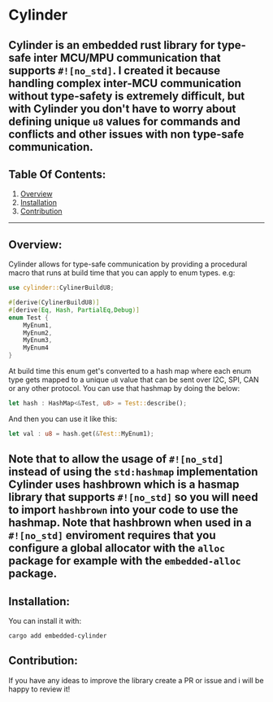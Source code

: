# Cylinder
Cylinder is an embedded rust library for type-safe inter MCU/MPU communication 
that supports `#![no_std]`. I created it because handling 
complex inter-MCU communication without type-safety
is extremely difficult, but with Cylinder you don't have
to worry about defining unique `u8` values for 
commands and conflicts and other issues with non type-safe communication.
---
## Table Of Contents:
1. [Overview](#Overview)
2. [Installation](#Installation)
3. [Contribution](#Contribution)
---
## Overview:
Cylinder allows for 
type-safe communication by providing a procedural macro that runs at build time that 
you can apply to enum types. e.g:
```rust
use cylinder::CylinerBuildU8;

#[derive(CylinerBuildU8)]
#[derive(Eq, Hash, PartialEq,Debug)]
enum Test {
    MyEnum1,
    MyEnum2,
    MyEnum3,
    MyEnum4
}
```
At build time this enum get's converted to a hash map where each enum type
gets mapped to a unique `u8` value that can be sent over I2C, SPI, CAN or any other protocol.
You can use that hashmap by doing the below:
```rust
let hash : HashMap<&Test, u8> = Test::describe();
```
And then you can use it like this:
```rust
let val : u8 = hash.get(&Test::MyEnum1);
```
Note that to allow the usage of `#![no_std]` instead of using the `std:hashmap` implementation Cylinder uses
hashbrown which is a hasmap library that supports `#![no_std]` so you will need to import `hashbrown` into your code to use the hashmap.
Note that hashbrown when used in a `#![no_std]` enviroment requires that you configure a 
global allocator with the `alloc` package for example with the `embedded-alloc` package.
---
## Installation:
You can install it with:
```shell
cargo add embedded-cylinder
```
## Contribution:
If you have any ideas to improve the library create a PR or issue and i will be happy to review it!